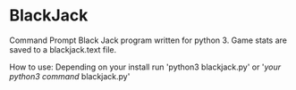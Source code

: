 # BlackJack
Command Prompt Black Jack program written for python 3. Game stats are saved to a blackjack.text file.

How to use:
Depending on your install run 'python3 blackjack.py' or '*your python3 command* blackjack.py'<br />

